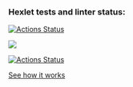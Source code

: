### Hexlet tests and linter status:
[![Actions Status](https://github.com/sergye/java-project-lvl1/workflows/hexlet-check/badge.svg)](https://github.com/sergye/java-project-lvl1/actions)

<a href="https://codeclimate.com/github/sergye/java-project-lvl1/maintainability"><img src="https://api.codeclimate.com/v1/badges/a99a88d28ad37a79dbf6/maintainability" /></a>

[![Actions Status](https://github.com/sergye/java-project-lvl1/actions/workflows/ci-gradle.yml/badge.svg)](https://github.com/sergye/java-project-lvl1/actions)

<a href="https://asciinema.org/a/peI9vw3AWqVlPoiGBXhyyWYMQ">See how it works</a>